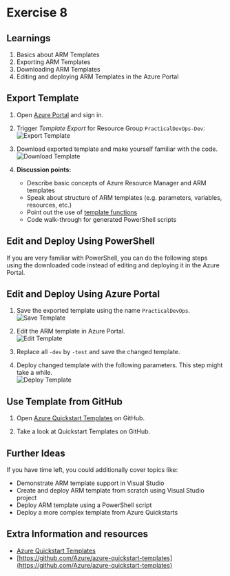 # Exercise 8


## Learnings

1. Basics about ARM Templates
1. Exporting ARM Templates
1. Downloading ARM Templates
1. Editing and deploying ARM Templates in the Azure Portal


## Export Template

1. Open [Azure Portal](https://portal.azure.com) and sign in.

1. Trigger *Template Export* for Resource Group `PracticalDevOps-Dev`:<br/>
   ![Export Template](img/azure-export-template.png)

1. Download exported template and make yourself familiar with the code.<br/>
   ![Download Template](img/azure-template-download.png)

1. **Discussion points:**
   * Describe basic concepts of Azure Resource Manager and ARM templates
   * Speak about structure of ARM templates (e.g. parameters, variables, resources, etc.)
   * Point out the use of [template functions](https://azure.microsoft.com/en-us/documentation/articles/resource-group-template-functions/)
   * Code walk-through for generated PowerShell scripts


## Edit and Deploy Using PowerShell

If you are very familiar with PowerShell, you can do the following steps using the downloaded code instead of editing and deploying it in the Azure Portal.


## Edit and Deploy Using Azure Portal

1. Save the exported template using the name `PracticalDevOps`.<br/>
   ![Save Template](img/azure-save-template.png)

1. Edit the ARM template in Azure Portal.<br/>
   ![Edit Template](img/azure-edit-template.png)
   
1. Replace all `-dev` by `-test` and save the changed template.

1. Deploy changed template with the following parameters. This step might take a while.<br/>
   ![Deploy Template](img/azure-deploy-template.png)
   

## Use Template from GitHub

1. Open [Azure Quickstart Templates](https://github.com/Azure/azure-quickstart-templates/tree/master/) on GitHub.

1. Take a look at Quickstart Templates on GitHub.

   
## Further Ideas

If you have time left, you could additionally cover topics like:

* Demonstrate ARM template support in Visual Studio
* Create and deploy ARM template from scratch using Visual Studio project
* Deploy ARM template using a PowerShell script
* Deploy a more complex template from Azure Quickstarts

## Extra Information and resources

* [Azure Quickstart Templates](https://azure.microsoft.com/en-us/documentation/templates/)
* [https://github.com/Azure/azure-quickstart-templates](https://github.com/Azure/azure-quickstart-templates)

